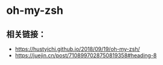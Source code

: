 # oh-my-zsh

## 相关链接：

- https://hustyichi.github.io/2018/09/19/oh-my-zsh/
- https://juejin.cn/post/7108997028750819358#heading-8
